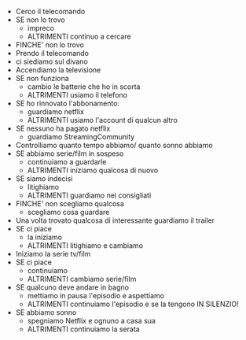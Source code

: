 - Cerco il telecomando
- SE non lo trovo
   - impreco
   - ALTRIMENTI continuo a cercare
- FINCHE' non lo trovo
- Prendo il telecomando
- ci siediamo sul divano
- Accendiamo la televisione
- SE non funziona
   - cambio le batterie che ho in scorta
   - ALTRIMENTI usiamo il telefono
- SE ho rinnovato l'abbonamento:
   - guardiamo netflix
   - ALTRIMENTI usiamo l'account di qualcun altro
- SE nessuno ha pagato netflix
   - guardiamo StreamingCommunity
- Controlliamo quanto tempo abbiamo/ quanto sonno abbiamo
- SE abbiamo serie/film in sospeso
   - continuiamo a guardarle
   - ALTRIMENTI iniziamo qualcosa di nuovo
- SE siamo indecisi
   - litighiamo
   - ALTRIMENTI guardiamo nei consigliati
- FINCHE' non scegliamo qualcosa
   - scegliamo cosa guardare
- Una volta trovato qualcosa di interessante guardiamo il trailer
- SE ci piace
   - la iniziamo
   - ALTRIMENTI litighiamo e cambiamo
- Iniziamo la serie tv/film
- SE ci piace
   - continuiamo
   - ALTRIMENTI cambiamo serie/film
- SE qualcuno deve andare in bagno
    - mettiamo in pausa l'episodio e aspettiamo
    - ALTRIMENTI continuiamo l'episodio e se la tengono IN SILENZIO!
- SE abbiamo sonno
    - spegniamo Netflix e ognuno a casa sua
    - ALTRIMENTI continuiamo la serata